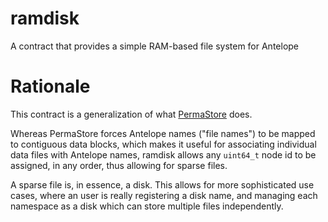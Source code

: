 # ramdisk

A contract that provides a simple RAM-based file system for Antelope

# Rationale

This contract is a generalization of what [PermaStore](https://github.com/FluxBP/pstore) does.

Whereas PermaStore forces Antelope names ("file names") to be mapped to contiguous data blocks, which makes it useful for associating individual data files with Antelope names, ramdisk allows any `uint64_t` node id to be assigned, in any order, thus allowing for sparse files.

A sparse file is, in essence, a disk. This allows for more sophisticated use cases, where an user is really registering a disk name, and managing each namespace as a disk which can store multiple files independently.
